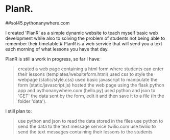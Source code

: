 # PlanR.

##sol45.pythonanywhere.com

I created 'PlanR' as a simple dynamic website to teach myself basic web development
while also to solving the problem of students not being able to remember their timetable.#
PlanR is a web service that will send you a text each morning of what lessons you have 
that day. 

PlanR is still a work in progress, so far I have:

>created a web page containing a html form where students can enter their lessons (templates/websiteform.html)
>used css to style the webpage (static/style.css)
>used basic javascript to manipulate the form (static/javascript.js)
>hosted the web page using the flask python app and pythonanywhere.com (hello.py)
>used python and json to 'GET' the data sent by the form, edit it and then save it to
a file (in the folder 'data').

I still plan to:
>use python and json to read the data stored in the files
>use python to send the data to the text message service twilio.com 
>use twilio to send the text messages containing their lessons to the students

